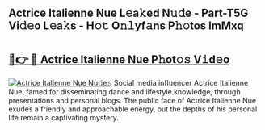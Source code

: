 ## Actrice Italienne Nue L𝚎a𝚔ed N𝚞𝚍e - Part-T5G Vi𝚍𝚎o L𝚎a𝚔s - H𝚘𝚝 O𝚗𝚕yf𝚊ns P𝚑𝚘tos lmMxq

# <h2><a href="http://kf3h33l.oniu.top/?m=Actrice+Italienne+Nue">🔗👉 🔴 Actrice Italienne Nue P𝚑ot𝚘𝚜 V𝚒d𝚎o</a></h2>

[![Actrice Italienne Nue Nu𝚍e𝚜](https://i.imgur.com/0qMVB7G.gif)](http://kf3h33l.oniu.top/?m=Actrice+Italienne+Nue)
Social media influencer Actrice Italienne Nue, famed for disseminating dance and lifestyle knowledge, through presentations and personal blogs. The public face of Actrice Italienne Nue exudes a friendly and approachable energy, but the depths of his personal life remain a captivating mystery.  
